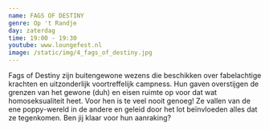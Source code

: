 ```yaml
---
name: FAGS OF DESTINY
genre: Op 't Randje
day: zaterdag
time: 19:00 - 19:30
youtube: www.loungefest.nl
image: /static/img/4_fags_of_destiny.jpg
---
```

Fags of Destiny zijn buitengewone wezens die beschikken over fabelachtige krachten en uitzonderlijk voortreffelijk campness. Hun gaven overstijgen de grenzen van het gewone (duh) en eisen ruimte op voor dat wat homoseksualiteit heet. Voor hen is te veel nooit genoeg! Ze vallen van de ene poppy-wereld in de andere en geleid door het lot beïnvloeden alles dat ze tegenkomen. Ben jij klaar voor hun aanraking?